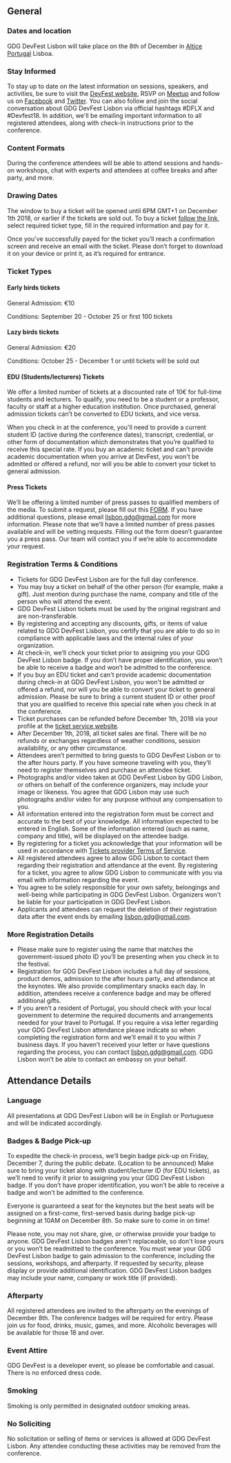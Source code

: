 ## General

### Dates and location

GDG DevFest Lisbon will take place on the 8th of December in [Altice Portugal]( https://goo.gl/maps/87be3Xx18Du) Lisboa.

### Stay Informed

To stay up to date on the latest information on sessions, speakers, and activities, be sure to visit the [DevFest website](https://devfest.gdglisbon.xyz/), RSVP on [Meetup]( https://www.meetup.com/gdglisbon/events/254067020/) and follow us on [Facebook](https://www.facebook.com/GDGLisbon/) and [Twitter](https://twitter.com/GDGLisbon). You can also follow and join the social conversation about GDG DevFest Lisbon via official hashtags #DFLX and #Devfest18. In addition, we'll be emailing important information to all registered attendees, along with check-in instructions prior to the conference.

### Content Formats

During the conference attendees will be able to attend sessions and hands-on workshops, chat with experts and attendees at coffee breaks and after party, and more.

### Drawing Dates

The window to buy a ticket will be opened until 6PM GMT+1 on December 1th 2018, or earlier if the tickets are sold out. To buy a ticket [follow the link]( https://ti.to/gdg-devfest-lisbon/gdg-devfest-lisbon-18), select required ticket type, fill in the required information and pay for it.

Once you've successfully payed for the ticket you’ll reach a confirmation screen and receive an email with the ticket. Please don’t forget to download it on your device or print it, as it’s required for entrance.

  
### Ticket Types

#### **Early birds tickets**

General Admission: €10

Conditions: September 20 - October 25 or first 100 tickets

#### **Lazy birds tickets**

General Admission: €20

Conditions: October 25 - December 1 or until tickets will be sold out

#### **EDU (Students/lecturers) Tickets**

We offer a limited number of tickets at a discounted rate of 10€ for full-time students and lecturers. To qualify, you need to be a student or a professor, faculty or staff at a higher education institution. Once purchased, general admission tickets can't be converted to EDU tickets, and vice versa.

When you check in at the conference, you'll need to provide a current student ID (active during the conference dates), transcript, credential, or other form of documentation which demonstrates that you’re qualified to receive this special rate. If you buy an academic ticket and can't provide academic documentation when you arrive at DevFest, you won't be admitted or offered a refund, nor will you be able to convert your ticket to general admission.

#### **Press Tickets**

We’ll be offering a limited number of press passes to qualified members of the media. To submit a request, please fill out this [FORM]( https://goo.gl/forms/yQukwZQ9VsIDlWSz2). If you have additional questions, please email [lisbon.gdg@gmail.com](mailto:lisbon.gdg@gmail.com) for more information. Please note that we’ll have a limited number of press passes available and will be vetting requests. Filling out the form doesn’t guarantee you a press pass. Our team will contact you if we’re able to accommodate your request.

### Registration Terms & Conditions

- Tickets for GDG DevFest Lisbon are for the full day conference.
- You may buy a ticket on behalf of the other person (for example, make a gift). Just mention during purchase the name, company and title of the person who will attend the event. 
- GDG DevFest Lisbon tickets must be used by the original registrant and are non-transferable. 
- By registering and accepting any discounts, gifts, or items of value related to GDG DevFest Lisbon, you certify that you are able to do so in compliance with applicable laws and the internal rules of your organization. 
- At check-in, we’ll check your ticket prior to assigning you your GDG DevFest Lisbon badge. If you don’t have proper identification, you won’t be able to receive a badge and won’t be admitted to the conference. 
- If you buy an EDU ticket and can't provide academic documentation during check-in at GDG DevFest Lisbon, you won't be admitted or offered a refund, nor will you be able to convert your ticket to general admission. Please be sure to bring a current student ID or other proof that you are qualified to receive this special rate when you check in at the conference. 
- Ticket purchases can be refunded before December 1th, 2018 via your profile at the [ticket service website]( https://ti.to/gdg-devfest-lisbon/gdg-devfest-lisbon-18). 
- After December 1th, 2018, all ticket sales are final. There will be no refunds or exchanges regardless of weather conditions, session availability, or any other circumstance. 
- Attendees aren’t permitted to bring guests to GDG DevFest Lisbon or to the after hours party. If you have someone traveling with you, they’ll need to register themselves and purchase an attendee ticket. 
- Photographs and/or video taken at GDG DevFest Lisbon by GDG Lisbon, or others on behalf of the conference organizers, may include your image or likeness. You agree that GDG Lisbon may use such photographs and/or video for any purpose without any compensation to you. 
- All information entered into the registration form must be correct and accurate to the best of your knowledge. All information expected to be entered in English. Some of the information entered (such as name, company and title), will be displayed on the attendee badge. 
- By registering for a ticket you acknowledge that your information will be used in accordance with [Tickets provider Terms of Service](https://ti.to/terms). 
- All registered attendees agree to allow GDG Lisbon to contact them regarding their registration and attendance at the event. By registering for a ticket, you agree to allow GDG Lisbon to communicate with you via email with information regarding the event. 
- You agree to be solely responsible for your own safety, belongings and well-being while participating in GDG DevFest Lisbon. Organizers won't be liable for your participation in GDG DevFest Lisbon. 
- Applicants and attendees can request the deletion of their registration data after the event ends by emailing [lisbon.gdg@gmail.com](lisbon.gdg@gmail.com).
  

### More Registration Details

- Please make sure to register using the name that matches the government-issued photo ID you’ll be presenting when you check in to the festival. 
- Registration for GDG DevFest Lisbon includes a full day of sessions, product demos, admission to the after hours party, and attendance at the keynotes. We also provide complimentary snacks each day. In addition, attendees receive a conference badge and may be offered additional gifts.  
- If you aren’t a resident of Portugal, you should check with your local government to determine the required documents and arrangements needed for your travel to Portugal. If you require a visa letter regarding your GDG DevFest Lisbon attendance please indicate so when completing the registration form and we’ll email it to you within 7 business days. If you haven’t received your letter or have questions regarding the process, you can contact [lisbon.gdg@gmail.com](lisbon.gdg@gmail.com). GDG Lisbon won’t be able to contact an embassy on your behalf. 
  

## Attendance Details

### Language

All presentations at GDG DevFest Lisbon will be in English or Portuguese and will be indicated accordingly.  

### Badges & Badge Pick-up

To expedite the check-in process, we’ll begin badge pick-up on Friday, December 7, during the public debate. (Location to be announced) Make sure to bring your ticket along with student/lecturer ID (for EDU tickets), as we’ll need to verify it prior to assigning you your GDG DevFest Lisbon badge. If you don’t have proper identification, you won’t be able to receive a badge and won’t be admitted to the conference.

Everyone is guaranteed a seat for the keynotes but the best seats will be assigned on a first-come, first-served basis during badge pick-up beginning at 10AM on December 8th. So make sure to come in on time!

Please note, you may not share, give, or otherwise provide your badge to anyone. GDG DevFest Lisbon badges aren’t replaceable, so don't lose yours or you won’t be readmitted to the conference. You must wear your GDG DevFest Lisbon badge to gain admission to the conference, including the sessions, workshops, and afterparty. If requested by security, please display or provide additional identification. GDG DevFest Lisbon badges may include your name, company or work title (if provided).

  

### Afterparty

All registered attendees are invited to the afterparty on the evenings of December 8th. The conference badges will be required for entry. Please join us for food, drinks, music, games, and more. Alcoholic beverages will be available for those 18 and over.

  

### Event Attire

GDG DevFest is a developer event, so please be comfortable and casual. There is no enforced dress code.


### Smoking

Smoking is only permitted in designated outdoor smoking areas.

### No Soliciting

No solicitation or selling of items or services is allowed at GDG DevFest Lisbon. Any attendee conducting these activities may be removed from the conference.
